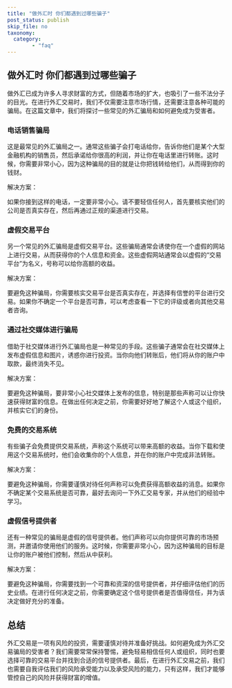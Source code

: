 ```yaml
---
title: "做外汇时 你们都遇到过哪些骗子"
post_status: publish
skip_file: no
taxonomy:
  category:
        - "faq"
---
```


## 做外汇时 你们都遇到过哪些骗子

做外汇已成为许多人寻求财富的方式，但随着市场的扩大，也吸引了一些不法分子的目光。在进行外汇交易时，我们不仅需要注意市场行情，还需要注意各种可能的骗局。在这篇文章中，我们将探讨一些常见的外汇骗局和如何避免成为受害者。

### 电话销售骗局

这是最常见的外汇骗局之一。通常这些骗子会打电话给你，告诉你他们是某个大型金融机构的销售员，然后承诺给你很高的利润，并让你在电话里进行转账。这时候，你需要非常小心，因为这种骗局的目的就是让你把钱转给他们，从而得到你的钱财。

解决方案：

如果你接到这样的电话，一定要非常小心。请不要轻信任何人，首先要核实他们的公司是否真实存在，然后再通过正规的渠道进行交易。

### 虚假交易平台

另一个常见的外汇骗局是虚假交易平台。这些骗局通常会诱使你在一个虚假的网站上进行交易，从而获得你的个人信息和资金。这些虚假网站通常会以虚假的“交易平台”为名义，号称可以给你高额的收益。

解决方案：

要避免这种骗局，你需要核实交易平台是否真实存在，并选择有信誉的平台进行交易。如果你不确定一个平台是否可靠，可以考虑查看一下它的评级或者向其他交易者咨询。

### 通过社交媒体进行骗局

借助于社交媒体进行外汇骗局也是一种常见的手段。这些骗子通常会在社交媒体上发布虚假信息和图片，诱惑你进行投资。当你向他们转账后，他们将从你的账户中取款，最终消失不见。

解决方案：

要避免这种骗局，要非常小心社交媒体上发布的信息，特别是那些声称可以让你快速获得财富的信息。在做出任何决定之前，你需要好好地了解这个人或这个组织，并核实它们的身份。

### 免费的交易系统

有些骗子会免费提供交易系统，声称这个系统可以带来高额的收益。当你下载和使用这个交易系统时，他们会收集你的个人信息，并在你的账户中完成非法转账。

解决方案：

要避免这种骗局，你需要谨慎对待任何声称可以免费获得高额收益的消息。如果你不确定某个交易系统是否可靠，最好去询问一下外汇交易专家，并从他们的经验中学习。

### 虚假信号提供者

还有一种常见的骗局是虚假的信号提供者。他们声称可以向你提供可靠的市场预测，并邀请你使用他们的服务。这时候，你需要非常小心，因为这种骗局的目标是让你的账户被他们控制，然后从中获利。

解决方案：

要避免这种骗局，你需要找到一个可靠和资深的信号提供者，并仔细评估他们的历史业绩。在进行任何决定之前，你需要确定这个信号提供者是否值得信任，并为该决定做好充分的准备。

## 总结

外汇交易是一项有风险的投资，需要谨慎对待并准备好挑战。如何避免成为外汇交易骗局的受害者？我们需要常常保持警惕，避免轻易相信任何人或组织，同时也要选择可靠的交易平台并找到合适的信号提供者。最后，在进行外汇交易之前，我们也需要自我评估我们的风险承受能力以及承受风险的能力，只有这样，我们才能够管控自己的风险并获得财富的增值。
